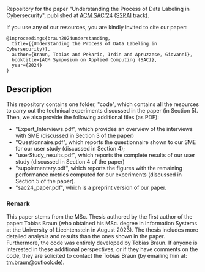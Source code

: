 Repository for the paper "Understanding the Process of Data Labeling in Cybersecurity", published at [ACM SAC'24](https://www.sigapp.org/sac/sac2024/) ([S2RAI](https://sites.google.com/view/s2rai-sac/) track).

If you use any of our resources, you are kindly invited to cite our paper:

```
@inproceedings{braun2024understanding,
  title={{Understanding the Process of Data Labeling in Cybersecurity}},
  author={Braun, Tobias and Pekaric, Irdin and Apruzzese, Giovanni},
  booktitle={ACM Symposium on Applied Computing (SAC)},
  year={2024}
}
```

## Description

This repository contains one folder, "code", which contains all the resources to carry out the technical experiments discussed in the paper (in Section 5). Then, we also provide the following additional files (as PDF):

* "Expert_Interviews.pdf", which provides an overview of the interviews with SME (discussed in Section 3 of the paper)
* "Questionnaire.pdf", which reports the questionnaire shown to our SME for our user study (discussed in Section 4);
* "userStudy_results.pdf", which reports the complete results of our user study (discussed in Section 4 of the paper)
* "supplementary.pdf", which reports the figures with the remaining performance metrics computed for our experiments (discussed in Section 5 of the paper).
* "sac24_paper.pdf", which is a preprint version of our paper.

### Remark

This paper stems from the MSc. Thesis authored by the first author of the paper: Tobias Braun (who obtained his MSc. degree in Information Systems at the University of Liechtenstein in August 2023). The thesis includes more detailed analysis and results than the ones shown in the paper. Furthermore, the code was entirely developed by Tobias Braun. If anyone is interested in these additional perspectives, or if they have comments on the code, they are solicited to contact the Tobias Braun (by emailing him at: tm.braun@outlook.de).
